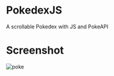 # PokedexJS
A scrollable Pokedex with JS and PokeAPI
# Screenshot
![poke](https://github.com/K35P/PokedexJS/assets/94161905/3a306e8e-6182-4128-b9e4-a933531b09d8)
